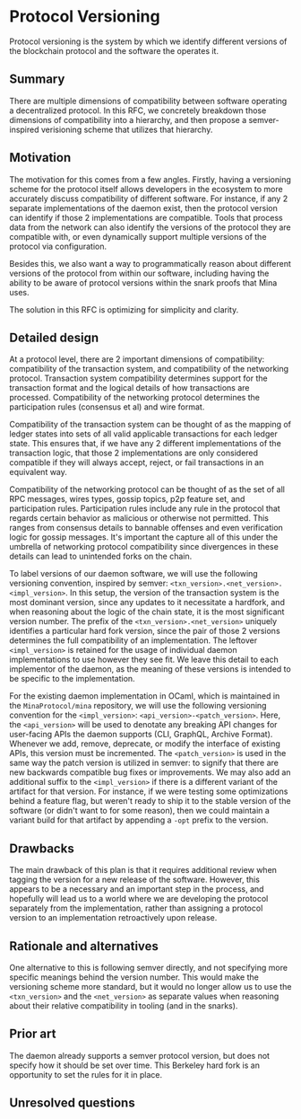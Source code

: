 # Protocol Versioning

Protocol versioning is the system by which we identify different versions of the blockchain protocol and the software the operates it.

## Summary

There are multiple dimensions of compatibility between software operating a decentralized protocol. In this RFC, we concretely breakdown those dimensions of compatibility into a hierarchy, and then propose a semver-inspired verisioning scheme that utilizes that hierarchy.

## Motivation

The motivation for this comes from a few angles. Firstly, having a versioning scheme for the protocol itself allows developers in the ecosystem to more accurately discuss compatibility of different software. For instance, if any 2 separate implementations of the daemon exist, then the protocol version can identify if those 2 implementations are compatible. Tools that process data from the network can also identify the versions of the protocol they are compatible with, or even dynamically support multiple versions of the protocol via configuration.

Besides this, we also want a way to programmatically reason about different versions of the protocol from within our software, including having the ability to be aware of protocol versions within the snark proofs that Mina uses.

The solution in this RFC is optimizing for simplicity and clarity.

## Detailed design

At a protocol level, there are 2 important dimensions of compatibility: compatibility of the transaction system, and compatibility of the networking protocol. Transaction system compatibility determines support for the transaction format and the logical details of how transactions are processed. Compatibility of the networking protocol determines the participation rules (consensus et al) and wire format.

Compatibility of the transaction system can be thought of as the mapping of ledger states into sets of all valid applicable transactions for each ledger state. This ensures that, if we have any 2 different implementations of the transaction logic, that those 2 implementations are only considered compatible if they will always accept, reject, or fail transactions in an equivalent way.

Compatibility of the networking protocol can be thought of as the set of all RPC messages, wires types, gossip topics, p2p feature set, and participation rules. Participation rules include any rule in the protocol that regards certain behavior as malicious or otherwise not permitted. This ranges from consensus details to bannable offenses and even verification logic for gossip messages. It's important the capture all of this under the umbrella of networking protocol compatibility since divergences in these details can lead to unintended forks on the chain.

To label versions of our daemon software, we will use the following versioning convention, inspired by semver: `<txn_version>.<net_version>.<impl_version>`. In this setup, the version of the transaction system is the most dominant version, since any updates to it necessitate a hardfork, and when reasoning about the logic of the chain state, it is the most significant version number. The prefix of the `<txn_version>.<net_version>` uniquely identifies a particular hard fork version, since the pair of those 2 versions determines the full compatibility of an implementation. The leftover `<impl_version>` is retained for the usage of individual daemon implementations to use however they see fit. We leave this detail to each implementor of the daemon, as the meaning of these versions is intended to be specific to the implementation.

For the existing daemon implementation in OCaml, which is maintained in the `MinaProtocol/mina` repository, we will use the following versioning convention for the `<impl_version>`: `<api_version>-<patch_version>`. Here, the `<api_version>` will be used to denotate any breaking API changes for user-facing APIs the daemon supports (CLI, GraphQL, Archive Format). Whenever we add, remove, deprecate, or modify the interface of existing APIs, this version must be incremented. The `<patch_version>` is used in the same way the patch version is utilized in semver: to signify that there are new backwards compatible bug fixes or improvements. We may also add an additional suffix to the `<impl_version>` if there is a different variant of the artifact for that version. For instance, if we were testing some optimizations behind a feature flag, but weren't ready to ship it to the stable version of the software (or didn't want to for some reason), then we could maintain a variant build for that artifact by appending a `-opt` prefix to the version.

## Drawbacks
[drawbacks]: #drawbacks

The main drawback of this plan is that it requires additional review when tagging the version for a new release of the software. However, this appears to be a necessary and an important step in the process, and hopefully will lead us to a world where we are developing the protocol separately from the implementation, rather than assigning a protocol version to an implementation retroactively upon release.
 
## Rationale and alternatives

One alternative to this is following semver directly, and not specifying more specific meanings behind the version number. This would make the versioning scheme more standard, but it would no longer allow us to use the `<txn_version>` and the `<net_version>` as separate values when reasoning about their relative compatibility in tooling (and in the snarks). 

## Prior art

The daemon already supports a semver protocol version, but does not specify how it should be set over time. This Berkeley hard fork is an opportunity to set the rules for it in place.

## Unresolved questions
